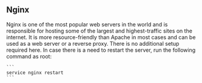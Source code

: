 ## Nginx

Nginx is one of the most popular web servers in the world and is responsible for hosting some of the largest and highest-traffic sites on the internet. It is more resource-friendly than Apache in most cases and can be used as a web server or a reverse proxy. There is no additional setup required here. In case there is a need to restart the server, run the following command as root:

	``` 
	service nginx restart
	```